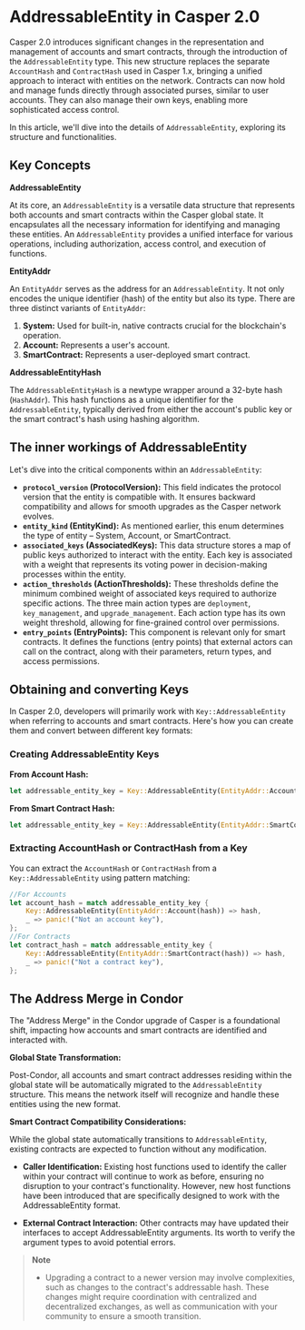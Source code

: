 # AddressableEntity in Casper 2.0

Casper 2.0 introduces significant changes in the representation and management of accounts and smart contracts, through the introduction of the `AddressableEntity` type. This new structure replaces the separate `AccountHash` and `ContractHash` used in Casper 1.x, bringing a unified approach to interact with entities on the network. Contracts can now hold and manage funds directly through associated purses, similar to user accounts. They can also manage their own keys, enabling more sophisticated access control.

In this article, we'll dive into the details of `AddressableEntity`, exploring its structure and functionalities.

## Key Concepts

**AddressableEntity**

At its core, an `AddressableEntity` is a versatile data structure that represents both accounts and smart contracts within the Casper global state. It encapsulates all the necessary information for identifying and managing these entities. An `AddressableEntity` provides a unified interface for various operations, including authorization, access control, and execution of functions.

**EntityAddr**

An `EntityAddr` serves as the address for an `AddressableEntity`. It not only encodes the unique identifier (hash) of the entity but also its type. There are three distinct variants of `EntityAddr`:

1.  **System:** Used for built-in, native contracts crucial for the blockchain's operation.
2.  **Account:**  Represents a user's account.
3.  **SmartContract:** Represents a user-deployed smart contract.

**AddressableEntityHash**

The `AddressableEntityHash` is a newtype wrapper around a 32-byte hash (`HashAddr`). This hash functions as a unique identifier for the `AddressableEntity`, typically derived from either the account's public key or the smart contract's hash using hashing algorithm.

## The inner workings of AddressableEntity

Let's dive into the critical components within an `AddressableEntity`:

*   **`protocol_version` (ProtocolVersion):**  This field indicates the protocol version that the entity is compatible with. It ensures backward compatibility and allows for smooth upgrades as the Casper network evolves.
*   **`entity_kind` (EntityKind):** As mentioned earlier, this enum determines the type of entity – System, Account, or SmartContract.
*   **`associated_keys` (AssociatedKeys):** This data structure stores a map of public keys authorized to interact with the entity. Each key is associated with a weight that represents its voting power in decision-making processes within the entity.
*   **`action_thresholds` (ActionThresholds):** These thresholds define the minimum combined weight of associated keys required to authorize specific actions. The three main action types are `deployment`, `key_management`, and `upgrade_management`. Each action type has its own weight threshold, allowing for fine-grained control over permissions.
*   **`entry_points` (EntryPoints):** This component is relevant only for smart contracts. It defines the functions (entry points) that external actors can call on the contract, along with their parameters, return types, and access permissions.

## Obtaining and converting Keys

In Casper 2.0, developers will primarily work with `Key::AddressableEntity` when referring to accounts and smart contracts. Here's how you can create them and convert between different key formats:

### Creating AddressableEntity Keys

**From Account Hash:**

```rust
let addressable_entity_key = Key::AddressableEntity(EntityAddr::Account(account_hash)); 
```

**From Smart Contract Hash:**

```rust
let addressable_entity_key = Key::AddressableEntity(EntityAddr::SmartContract(contract_hash));
```

### Extracting AccountHash or ContractHash from a Key
You can extract the `AccountHash` or `ContractHash` from a `Key::AddressableEntity` using pattern matching:

```rust
//For Accounts
let account_hash = match addressable_entity_key {
    Key::AddressableEntity(EntityAddr::Account(hash)) => hash,
    _ => panic!("Not an account key"), 
};
//For Contracts
let contract_hash = match addressable_entity_key {
    Key::AddressableEntity(EntityAddr::SmartContract(hash)) => hash,
    _ => panic!("Not a contract key"), 
};
```

## The Address Merge in Condor

The "Address Merge" in the Condor upgrade of Casper is a foundational shift, impacting how accounts and smart contracts are identified and interacted with.  

**Global State Transformation:**

Post-Condor, all accounts and smart contract addresses residing within the global state will be automatically migrated to the `AddressableEntity` structure. This means the network itself will recognize and handle these entities using the new format.

**Smart Contract Compatibility Considerations:**

While the global state automatically transitions to `AddressableEntity`, existing contracts are expected to function without any modification. 

* **Caller Identification:**
Existing host functions used to identify the caller within your contract will continue to work as before, ensuring no disruption to your contract's functionality. However, new host functions have been introduced that are specifically designed to work with the AddressableEntity format.

* **External Contract Interaction:** Other contracts may have updated their interfaces to accept AddressableEntity arguments. Its worth to verify the argument types to avoid potential errors.

> **Note**
> * Upgrading a contract to a newer version may involve complexities, such as changes to the contract's addressable hash. These changes might require coordination with centralized and decentralized exchanges, as well as communication with your community to ensure a smooth transition.